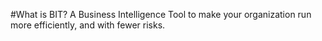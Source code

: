 #What is BIT?
A Business Intelligence Tool to make your organization run more efficiently, and with fewer risks.
